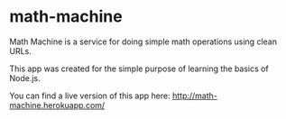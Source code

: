 math-machine
============

Math Machine is a service for doing simple math operations using clean URLs.

This app was created for the simple purpose of learning the basics of Node.js.

You can find a live version of this app here: http://math-machine.herokuapp.com/
